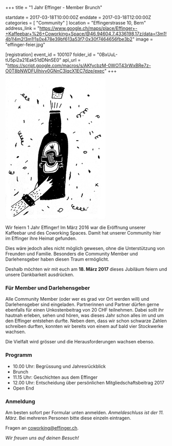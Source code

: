 +++
title = "1 Jahr Effinger - Member Brunch"

startdate = 2017-03-18T10:00:00Z
enddate = 2017-03-18T12:00:00Z
categories = [ "Community" ]
location = "Effingerstrasse 10, Bern"
address_link = "https://www.google.ch/maps/place/Effinger+-+Kaffeebar+%26+Coworking+Space/@46.94604,7.4336198,17z/data=!3m1!4b1!4m2!3m1!1s0x478e39bf613a53f7:0x30f7464656fbe3b2"
image = "effinger-feier.jpg"

[registration]
event_id = 100107
folder_id = "0BxUuL-tU5pi2a21Eak51dDNnSE0"
api_url = "https://script.google.com/macros/s/AKfycbzM-0WOT43rWxBRe7z-O0T8bNWDFUIhivv0GNnC3IqcX1EC7dze/exec"
+++

![Effinger Party](effinger-feier.jpg)

Wir feiern 1 Jahr Effinger! Im März 2016 war die Eröffnung unserer Kaffeebar und des Coworking Spaces. Damit hat unserer Community hier im Effinger ihre Heimat gefunden.

Dies wäre jedoch alles nicht möglich gewesen, ohne die Unterstützung von Freunden und Familie. Besonders die Community Member und Darlehensgeber haben diesen Traum ermöglicht.

Deshalb möchten wir mit euch am **18. März 2017** dieses Jubiläum feiern und unsere Dankbarkeit ausdrücken.


### Für Member und Darlehensgeber

Alle Community Member (oder wer es grad vor Ort werden will) und Darlehensgeber sind eingeladen. Partnerinnen und Partner dürfen gerne ebenfalls für einen Unkostenbeitrag von 20 CHF teilnehmen. Dabei sollt ihr hautnah erleben, sehen und hören, was dieses Jahr schon alles im und um den Effinger entstehen durfte. Neben dem, dass wir schon schwarze Zahlen schreiben durften, konnten wir bereits von einem auf bald vier Stockwerke wachsen.

Die Vielfalt wird grösser und die Herausforderungen wachsen ebenso.


### Programm

* 10.00 Uhr: Begrüssung und Jahresrückblick
* Brunch
* 11.15 Uhr: Geschichten aus dem Effinger
* 12.00 Uhr: Entscheidung über persönlichen Mitgliedschaftsbeitrag 2017
* Open End


### Anmeldung

Am besten sofort per Formular unten anmelden. *Anmeldeschluss ist der 11. März*. Bei mehreren Personen bitte diese einzeln eintragen.

Fragen an [coworking@effinger.ch](mailto:coworking@effinger.ch).

*Wir freuen uns auf deinen Besuch!*
